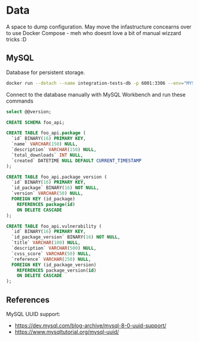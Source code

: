 # Data

A space to dump configuration. May move the infastructure concearns over to use Docker Compose - meh who doesnt love a bit of manual wizzard tricks :D

## MySQL

Database for persistent storage.

```sh
docker run --detach --name integration-tests-db -p 6001:3306 --env="MYSQL_ROOT_PASSWORD=root" mysql:8.0.28
```

Connect to the database manually with MySQL Workbench and run these commands

```sql
select @@version;

CREATE SCHEMA foo_api;

CREATE TABLE foo_api.package (
  `id` BINARY(16) PRIMARY KEY,
  `name` VARCHAR(150) NULL,
  `description` VARCHAR(150) NULL,
  `total_downloads` INT NULL,
  `created` DATETIME NULL DEFAULT CURRENT_TIMESTAMP
);

CREATE TABLE foo_api.package_version (
  `id` BINARY(16) PRIMARY KEY,
  `id_package` BINARY(16) NOT NULL,
  `version` VARCHAR(50) NULL,
  FOREIGN KEY (id_package) 
    REFERENCES package(id)
    ON DELETE CASCADE
);

CREATE TABLE foo_api.vulnerability (
  `id` BINARY(16) PRIMARY KEY,
  `id_package_version` BINARY(16) NOT NULL,
  `title` VARCHAR(100) NULL,
  `description` VARCHAR(500) NULL,
  `cvss_score` VARCHAR(50) NULL,
  `reference` VARCHAR(250) NULL,
  FOREIGN KEY (id_package_version) 
    REFERENCES package_version(id)
    ON DELETE CASCADE
);
```

## References

MySQL UUID support:

* https://dev.mysql.com/blog-archive/mysql-8-0-uuid-support/
* https://www.mysqltutorial.org/mysql-uuid/